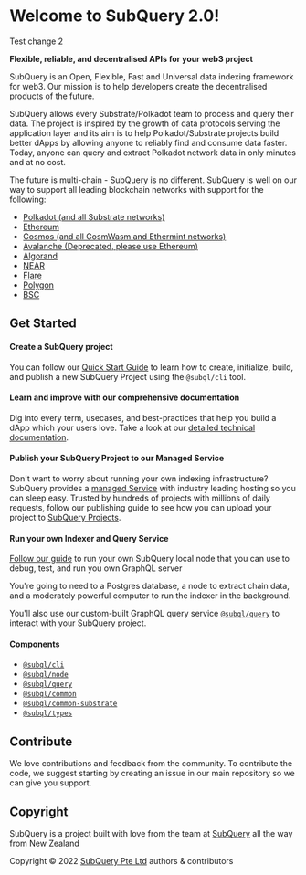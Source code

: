 # Welcome to SubQuery 2.0!
Test change 2

**Flexible, reliable, and decentralised APIs for your web3 project**

SubQuery is an Open, Flexible, Fast and Universal data indexing framework for web3. Our mission is to help developers create the decentralised products of the future. 

SubQuery allows every Substrate/Polkadot team to process and query their data. The project is inspired by the growth of data protocols serving the application layer and its aim is to help Polkadot/Substrate projects build better dApps by allowing anyone to reliably find and consume data faster. Today, anyone can query and extract Polkadot network data in only minutes and at no cost.

The future is multi-chain - SubQuery is no different. SubQuery is well on our way to support all leading blockchain networks with support for the following:

- [Polkadot (and all Substrate networks)](https://academy.subquery.network/quickstart/quickstart_chains/polkadot.html)
- [Ethereum](https://academy.subquery.network/quickstart/quickstart_chains/ethereum-gravatar.html)
- [Cosmos (and all CosmWasm and Ethermint networks)](https://academy.subquery.network/quickstart/quickstart_chains/cosmos.html)
- [Avalanche (Deprecated, please use Ethereum)](https://academy.subquery.network/quickstart/quickstart_chains/avalanche.html)
- [Algorand](https://academy.subquery.network/quickstart/quickstart_chains/algorand.html)
- [NEAR](https://academy.subquery.network/quickstart/quickstart_chains/near.html)
- [Flare](https://academy.subquery.network/quickstart/quickstart_chains/flare.html)
- [Polygon](https://academy.subquery.network/quickstart/quickstart_chains/polygon.html)
- [BSC](https://academy.subquery.network/quickstart/quickstart_chains/bsc.html)

## Get Started

#### Create a SubQuery project

You can follow our [Quick Start Guide](https://academy.subquery.network/quickstart/quickstart.html) to learn how to create, initialize, build, and publish a new SubQuery Project using the `@subql/cli` tool.

#### Learn and improve with our comprehensive documentation

Dig into every term, usecases, and best-practices that help you build a dApp which your users love. Take a look at our [detailed technical documentation](https://academy.subquery.network/build/introduction.html).

#### Publish your SubQuery Project to our Managed Service

Don't want to worry about running your own indexing infrastructure? SubQuery provides a [managed Service](https://explorer.subquery.network) with industry leading hosting so you can sleep easy. Trusted by hundreds of projects with millions of daily requests, follow our publishing guide to see how you can upload your project to [SubQuery Projects](https://academy.subquery.network/run_publish/publish.html).

#### Run your own Indexer and Query Service

[Follow our guide](https://academy.subquery.network/run_publish/run.html) to run your own SubQuery local node that you can use to debug, test, and run you own GraphQL server

You're going to need to a Postgres database, a node to extract chain data, and a moderately powerful computer to run the indexer in the background.

You'll also use our custom-built GraphQL query service [`@subql/query`](https://www.npmjs.com/package/@subql/query) to interact with your SubQuery project.

#### Components

* [`@subql/cli`](packages/cli)
* [`@subql/node`](packages/node)
* [`@subql/query`](packages/query)
* [`@subql/common`](packages/common)
* [`@subql/common-substrate`](packages/common-substrate)
* [`@subql/types`](packages/types)

## Contribute

We love contributions and feedback from the community. To contribute the code, we suggest starting by creating an issue in our main repository so we can give you support.

## Copyright

SubQuery is a project built with love from the team at [SubQuery](https://subquery.network) all the way from New Zealand 

Copyright © 2022 [SubQuery Pte Ltd](https://subquery.network) authors & contributors
